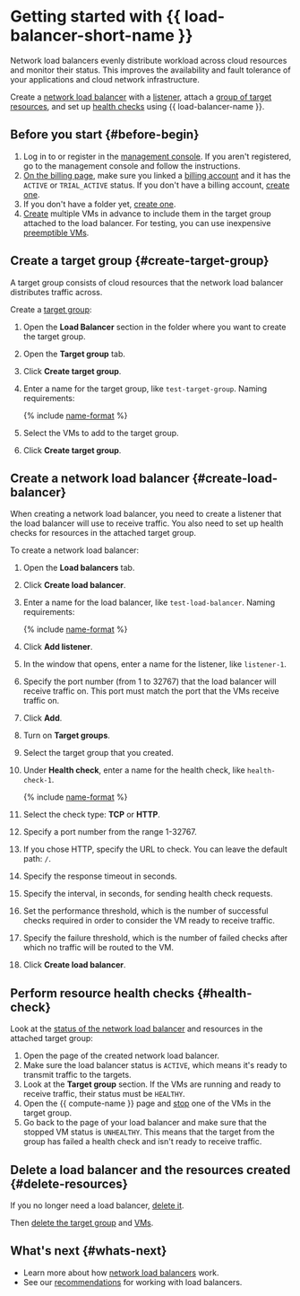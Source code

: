 # Getting started with {{ load-balancer-short-name }}

Network load balancers evenly distribute workload across cloud resources and monitor their status. This improves the availability and fault tolerance of your applications and cloud network infrastructure.

Create a [network load balancer](concepts/index.md) with a [listener](concepts/listener.md), attach a [group of target resources](concepts/target-resources), and set up [health checks](concepts/health-check.md) using {{ load-balancer-name }}.

## Before you start {#before-begin}

1. Log in to or register in the [management console](https://console.cloud.yandex.ru). If you aren't registered, go to the management console and follow the instructions.
1. [On the billing page](https://console.cloud.yandex.ru/billing), make sure you linked a [billing account](../billing/concepts/billing-account.md) and it has the `ACTIVE` or `TRIAL_ACTIVE` status. If you don't have a billing account, [create one](../billing/quickstart/index.md#create_billing_account).
1. If you don't have a folder yet, [create one](../resource-manager/operations/folder/create.md).
1. [Create](../compute/quickstart/quick-create-linux.md) multiple VMs in advance to include them in the target group attached to the load balancer. For testing, you can use inexpensive [preemptible VMs](../compute/concepts/preemptible-vm.md).

## Create a target group {#create-target-group}

A target group consists of cloud resources that the network load balancer distributes traffic across.

Create a [target group](concepts/target-resources.md):

1. Open the **Load Balancer** section in the folder where you want to create the target group.

1. Open the **Target group** tab.

1. Click **Create target group**.

1. Enter a name for the target group, like `test-target-group`. Naming requirements:

    {% include [name-format](../_includes/name-format.md) %}

1. Select the VMs to add to the target group.

1. Click **Create target group**.

## Create a network load balancer {#create-load-balancer}

When creating a network load balancer, you need to create a listener that the load balancer will use to receive traffic. You also need to set up health checks for resources in the attached target group.

To create a network load balancer:

1. Open the **Load balancers** tab.

1. Click **Create load balancer**.

1. Enter a name for the load balancer, like `test-load-balancer`. Naming requirements:

    {% include [name-format](../_includes/name-format.md) %}

1. Click **Add listener**.

  1. In the window that opens, enter a name for the listener, like `listener-1`.

  1. Specify the port number (from 1 to 32767) that the load balancer will receive traffic on. This port must match the port that the VMs receive traffic on.

  1. Click **Add**.

1. Turn on **Target groups**.

  1. Select the target group that you created.

  1. Under **Health check**, enter a name for the health check, like `health-check-1`.

      {% include [name-format](../_includes/name-format.md) %}

  1. Select the check type: **TCP** or **HTTP**.

  1. Specify a port number from the range 1-32767.

  1. If you chose HTTP, specify the URL to check. You can leave the default path: `/`.

  1. Specify the response timeout in seconds.

  1. Specify the interval, in seconds, for sending health check requests.

  1. Set the performance threshold, which is the number of successful checks required in order to consider the VM ready to receive traffic.

  1. Specify the failure threshold, which is the number of failed checks after which no traffic will be routed to the VM.

  1. Click **Create load balancer**.

## Perform resource health checks {#health-check}

Look at the [status of the network load balancer](concepts/index.md#lb-statuses) and resources in the attached target group:

1. Open the page of the created network load balancer.
1. Make sure the load balancer status is `ACTIVE`, which means it's ready to transmit traffic to the targets.
1. Look at the **Target group** section. If the VMs are running and ready to receive traffic, their status must be `HEALTHY`.
1. Open the {{ compute-name }} page and [stop](../compute/operations/vm-control/vm-stop-and-start.md#stop) one of the VMs in the target group.
1. Go back to the page of your load balancer and make sure that the stopped VM status is `UNHEALTHY`. This means that the target from the group has failed a health check and isn't ready to receive traffic.

## Delete a load balancer and the resources created {#delete-resources}

If you no longer need a load balancer, [delete it](operations/load-balancer-delete.md).

Then [delete the target group](operations/target-group-delete.md) and [VMs](../compute/operations/vm-control/vm-delete.md).

## What's next {#whats-next}

* Learn more about how [network load balancers](concepts/index.md) work.
* See our [recommendations](best-practices.md) for working with load balancers.

